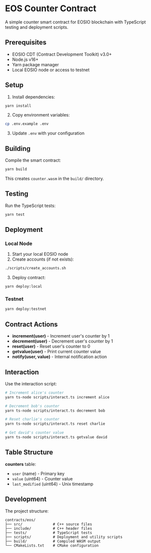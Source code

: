 # EOS Counter Contract

A simple counter smart contract for EOSIO blockchain with TypeScript testing and deployment scripts.

## Prerequisites

- EOSIO CDT (Contract Development Toolkit) v3.0+
- Node.js v16+
- Yarn package manager
- Local EOSIO node or access to testnet

## Setup

1. Install dependencies:
```bash
yarn install
```

2. Copy environment variables:
```bash
cp .env.example .env
```

3. Update `.env` with your configuration

## Building

Compile the smart contract:
```bash
yarn build
```

This creates `counter.wasm` in the `build/` directory.

## Testing

Run the TypeScript tests:
```bash
yarn test
```

## Deployment

### Local Node

1. Start your local EOSIO node
2. Create accounts (if not exists):
```bash
./scripts/create_accounts.sh
```

3. Deploy contract:
```bash
yarn deploy:local
```

### Testnet

```bash
yarn deploy:testnet
```

## Contract Actions

- **increment(user)** - Increment user's counter by 1
- **decrement(user)** - Decrement user's counter by 1
- **reset(user)** - Reset user's counter to 0
- **getvalue(user)** - Print current counter value
- **notify(user, value)** - Internal notification action

## Interaction

Use the interaction script:
```bash
# Increment alice's counter
yarn ts-node scripts/interact.ts increment alice

# Decrement bob's counter
yarn ts-node scripts/interact.ts decrement bob

# Reset charlie's counter
yarn ts-node scripts/interact.ts reset charlie

# Get david's counter value
yarn ts-node scripts/interact.ts getvalue david
```

## Table Structure

**counters** table:
- `user` (name) - Primary key
- `value` (uint64) - Counter value
- `last_modified` (uint64) - Unix timestamp

## Development

The project structure:
```
contracts/eos/
├── src/              # C++ source files
├── include/          # C++ header files
├── tests/            # TypeScript tests
├── scripts/          # Deployment and utility scripts
├── build/            # Compiled WASM output
└── CMakeLists.txt    # CMake configuration
```